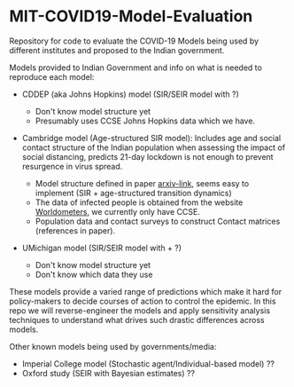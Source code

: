 # MIT-COVID19-Model-Evaluation

Repository for code to evaluate the COVID-19 Models being used by different institutes and proposed to the Indian government. 

Models provided to Indian Government and info on what is needed to reproduce each model: 
* CDDEP (aka Johns Hopkins) model (SIR/SEIR model with  ?)
  * Don't know model structure yet
  * Presumably uses CCSE Johns Hopkins data which we have.
  
* Cambridge model (Age-structured SIR model): Includes age and social contact structure of the Indian population when assessing the impact of social distancing, predicts 21-day lockdown is not enough to prevent resurgence in virus spread.  
  * Model structure defined in paper [arxiv-link](https://arxiv.org/pdf/2003.12055.pdf), seems easy to implement (SIR + age-structured transition dynamics)
  * The data of infected people is obtained from the website [Worldometers](https://www.worldometers.info/coronavirus/), we currently only have CCSE.
  * Population data and contact surveys to construct Contact matrices (references in paper).
  
* UMichigan model (SIR/SEIR model with + ?)
  * Don't know model structure yet
  * Don't know which data they use

These models provide a varied range of predictions which make it hard for policy-makers to decide courses of action to control the epidemic. In this repo we will reverse-engineer the models and apply sensitivity analysis techniques to understand what drives such drastic differences across models.


Other known models being used by governments/media:
 * Imperial College model (Stochastic agent/Individual-based model) ??
 * Oxford study (SEIR with Bayesian estimates) ??




